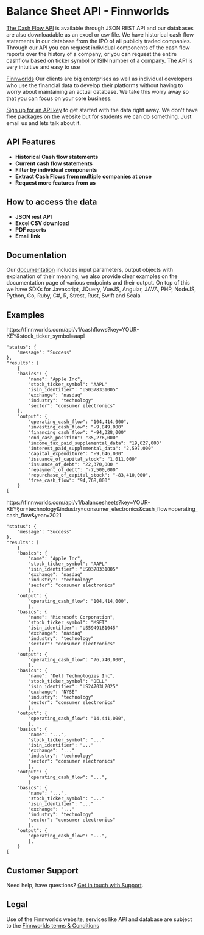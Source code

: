 
<h1>Balance Sheet API - Finnworlds</h1>

<p><a href="https://finnworlds.com/finance-data/cash-flow-api/">The Cash Flow API</a> is available through JSON REST API and our databases are also downloadable as an excel or csv file.  We have historical cash flow statements in our database from the IPO of all publicly traded companies. Through our API you can request individual components of the cash flow reports over the history of a company, or you can request the entire cashflow based on ticker symbol or ISIN number of a company. The API is very intuitive and easy to use</p>



<p><a href="https://finnworlds.com/">Finnworlds</a> Our clients are big enterprises as well as individual developers who use the financial data to develop their platforms without having to worry about maintaining an actual database. We take this worry away so that you can focus on your core business.</p>




<p><a href="https://finnworlds.com/pricing">Sign up for an API key</a> to get started with the data right away. We don't have free packages on the website but for students we can do something. Just email us and lets talk about it.</p>



<h2>API Features</h2>



<ul><li><strong>Historical Cash flow statements</strong></li><li><strong>Current cash flow statements</strong></li><li><strong>Filter by individual components</strong></li><li><strong>Extract Cash Flows from multiple companies at once</strong></li><li><strong>Request more features from us</strong></li></ul>


<h2>How to access the data</h2>



<ul><li><strong>JSON rest API</strong></li><li><strong>Excel CSV download</strong></li><li><strong>PDF reports</strong></li><li><strong>Email link</strong></li></ul>



<h2>Documentation</h2>



Our <a href="https://finnworlds.com/documentation">documentation</a> includes input parameters, output objects with explanation of their meaning, we also provide clear examples on the documentation page of various endpoints and their output. On top of this we have SDKs for Javascript, JQuery, VueJS, Angular, JAVA, PHP, NodeJS, Python, Go, Ruby, C#, R, Strest, Rust, Swift and Scala</p>


<h2>Examples</h2>




<p>https://finnworlds.com/api/v1/cashflows?key=YOUR-KEY&stock_ticker_symbol=aapl</p>



    "status": {
        "message": "Success"
    },
    "results": [
        {
        "basics": {
            "name": "Apple Inc",
            "stock_ticker_symbol": "AAPL"
            "isin_identifier": "US0378331005"
            "exchange": "nasdaq"
            "industry": "technology"
            "sector": "consumer electronics"
        },
        "output": {
            "operating_cash_flow": "104,414,000",
            "investing_cash_flow": "-9,849,000"
            "financing_cash_flow": "-94,328,000"
            "end_cash_position": "35,276,000"
            "income_tax_paid_supplemental_data": "19,627,000"
            "interest_paid_supplemental_data": "2,597,000"
            "capital_expenditure": "-9,646,000"
            "issuance_of_capital_stock": "1,011,000"
            "issuance_of_debt": "22,370,000	"
            "repayment_of_debt": "-7,500,000"
            "repurchase_of_capital_stock": "-83,410,000",
            "free_cash_flow": "94,768,000"
        }
    [





<p>https://finnworlds.com/api/v1/balancesheets?key=YOUR-KEY&sector=technology&industry=consumer_electronics&cash_flow=operating_cash_flow&year=2021</p>



    "status": {
        "message": "Success"
    },
    "results": [
        {
        "basics": {
            "name": "Apple Inc",
            "stock_ticker_symbol": "AAPL"
            "isin_identifier": "US0378331005"
            "exchange": "nasdaq"
            "industry": "technology"
            "sector": "consumer electronics"
            },
        "output": {
            "operating_cash_flow": "104,414,000",
            },
        "basics": {
            "name": "Microsoft Corporation",
            "stock_ticker_symbol": "MSFT"
            "isin_identifier": "US5949181045"
            "exchange": "nasdaq"
            "industry": "technology"
            "sector": "consumer electronics"
            },
        "output": {
            "operating_cash_flow": "76,740,000",
            },
        "basics": {
            "name": "Dell Technologies Inc",
            "stock_ticker_symbol": "DELL"
            "isin_identifier": "US24703L2025"
            "exchange": "NYSE"
            "industry": "technology"
            "sector": "consumer electronics"
            },
        "output": {
            "operating_cash_flow": "14,441,000",
            },
        "basics": {
            "name": "...",
            "stock_ticker_symbol": "..."
            "isin_identifier": "..."
            "exchange": "..."
            "industry": "technology"
            "sector": "consumer electronics"
            },
        "output": {
            "operating_cash_flow": "...",
            }
        "basics": {
            "name": "...",
            "stock_ticker_symbol": "..."
            "isin_identifier": "..."
            "exchange": "..."
            "industry": "technology"
            "sector": "consumer electronics"
            },
        "output": {
            "operating_cash_flow": "...",
            },
        }
    [





<h2>Customer Support</h2>

<p>Need help, have questions? <a href="mailto:support@finnworlds.com">Get in touch with Support</a>.</p>

<h2>Legal</h2>

<p>Use of the Finnworlds website, services like API and database are subject to the&nbsp;<a href="https://finnworlds.com/legal/terms-and-conditions-on-finnworlds-data/">Finnworlds terms &amp; Conditions</a></p>
